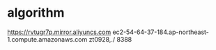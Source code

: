 # algorithm
https://rvtugr7p.mirror.aliyuncs.com
ec2-54-64-37-184.ap-northeast-1.compute.amazonaws.com
zt0928,./
8388
